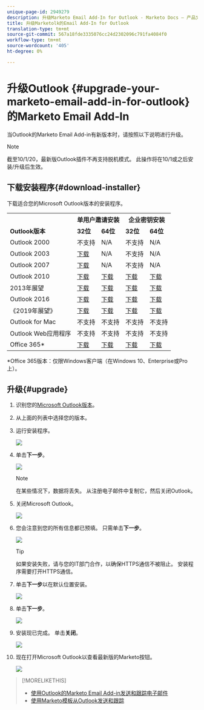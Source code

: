 ```yaml
---
unique-page-id: 2949279
description: 升级Marketo Email Add-In for Outlook - Marketo Docs — 产品文档
title: 升级Marketolk的Email Add-In for Outlook
translation-type: tm+mt
source-git-commit: 567a18fde3335076cc24d2302096c791fa4084f0
workflow-type: tm+mt
source-wordcount: '405'
ht-degree: 0%

---
```



# 升级Outlook {#upgrade-your-marketo-email-add-in-for-outlook}的Marketo Email Add-In

当Outlook的Marketo Email Add-in有新版本时，请按照以下说明进行升级。

>[!NOTE]
>
>截至10/1/20，最新版Outlook插件不再支持脱机模式。 此操作将在10/1或之后安装/升级后生效。

## 下载安装程序{#download-installer}

下载适合您的Microsoft Outlook版本的安装程序。

<table> 
 <colgroup> 
  <col> 
  <col> 
  <col> 
  <col> 
  <col> 
 </colgroup> 
 <tbody> 
  <tr> 
   <th><br></th> 
   <th colspan="2">单用户邀请安装</th> 
   <th colspan="2">企业密钥安装</th> 
  </tr> 
  <tr> 
   <td><strong>Outlook版本</strong></td> 
   <td><strong>32位</strong></td> 
   <td><strong>64位</strong></td> 
   <td><strong>32位</strong></td> 
   <td><strong>64位</strong></td> 
  </tr> 
  <tr> 
   <td>Outlook 2000</td> 
   <td>不支持</td> 
   <td>N/A</td> 
   <td>不支持</td> 
   <td>N/A</td> 
  </tr> 
  <tr> 
   <td>Outlook 2003</td> 
   <td><a href="https://munchkin.marketo.net/MarketoAddInSetup32.msi" rel="nofollow">下载</a></td> 
   <td>N/A</td> 
   <td>不支持</td> 
   <td>N/A</td> 
  </tr> 
  <tr> 
   <td>Outlook 2007</td> 
   <td><a href="https://munchkin.marketo.net/MarketoAddInSetup32.msi" rel="nofollow">下载</a></td> 
   <td>N/A</td> 
   <td>不支持</td> 
   <td>N/A</td> 
  </tr> 
  <tr> 
   <td>Outlook 2010</td> 
   <td><a href="https://munchkin.marketo.net/MarketoAddInSetup32.msi" rel="nofollow">下载</a></td> 
   <td><a href="https://munchkin.marketo.net/MarketoAddInSetup64.msi" rel="nofollow">下载</a></td> 
   <td><a href="https://munchkin.marketo.net/MarketoAddInSetup32.msi" rel="nofollow">下载</a></td> 
   <td><a href="https://munchkin.marketo.net/MarketoAddInSetup64.msi" rel="nofollow">下载</a></td> 
  </tr> 
  <tr> 
   <td>2013年展望</td> 
   <td><a href="https://munchkin.marketo.net/MarketoAddInSetup32.msi" rel="nofollow">下载</a></td> 
   <td><a href="https://munchkin.marketo.net/MarketoAddInSetup64.msi" rel="nofollow">下载</a></td> 
   <td><a href="https://munchkin.marketo.net/MarketoAddInSetup32.msi" rel="nofollow">下载</a></td> 
   <td><a href="https://munchkin.marketo.net/MarketoAddInSetup64.msi" rel="nofollow">下载</a></td> 
  </tr> 
  <tr> 
   <td>Outlook 2016</td> 
   <td><a href="https://munchkin.marketo.net/MarketoAddInSetup32.msi" rel="nofollow">下载</a></td> 
   <td><a href="https://munchkin.marketo.net/MarketoAddInSetup64.msi" rel="nofollow">下载</a></td> 
   <td><a href="https://munchkin.marketo.net/MarketoAddInSetup32.msi" rel="nofollow">下载</a></td> 
   <td><a href="https://munchkin.marketo.net/MarketoAddInSetup64.msi" rel="nofollow">下载</a></td> 
  </tr> 
  <tr> 
   <td colspan="1">《2019年展望》</td> 
   <td colspan="1"><a href="https://munchkin.marketo.net/MarketoAddInSetup32.msi" rel="nofollow">下载</a></td> 
   <td colspan="1"><a href="https://munchkin.marketo.net/MarketoAddInSetup64.msi" rel="nofollow">下载</a></td> 
   <td colspan="1"><a href="https://munchkin.marketo.net/MarketoAddInSetup32.msi" rel="nofollow">下载</a></td> 
   <td colspan="1"><a href="https://munchkin.marketo.net/MarketoAddInSetup64.msi" rel="nofollow">下载</a></td> 
  </tr> 
  <tr> 
   <td>Outlook for Mac</td> 
   <td>不支持</td> 
   <td>不支持</td> 
   <td>不支持</td> 
   <td>不支持</td> 
  </tr> 
  <tr> 
   <td colspan="1">Outlook Web应用程序</td> 
   <td colspan="1">不支持</td> 
   <td colspan="1">不支持</td> 
   <td colspan="1">不支持</td> 
   <td colspan="1">不支持</td> 
  </tr> 
  <tr> 
   <td colspan="1">Office 365*</td> 
   <td colspan="1"><a href="https://munchkin.marketo.net/MarketoAddInSetup32.msi" rel="nofollow">下载</a></td> 
   <td colspan="1"><a href="https://munchkin.marketo.net/MarketoAddInSetup64.msi" rel="nofollow">下载</a></td> 
   <td colspan="1"><a href="https://munchkin.marketo.net/MarketoAddInSetup32.msi" rel="nofollow">下载</a></td> 
   <td colspan="1"><a href="https://munchkin.marketo.net/MarketoAddInSetup64.msi" rel="nofollow">下载</a></td> 
  </tr> 
 </tbody> 
</table>

*Office 365版本：仅限Windows客户端（在Windows 10、Enterprise或Pro上）。

## 升级{#upgrade}

1. 识别您的[Microsoft Outlook版本](https://support.microsoft.com/en-us/office/what-version-of-outlook-do-i-have-b3a9568c-edb5-42b9-9825-d48d82b2257c?ui=en-us&amp;rs=en-us&amp;ad=us)。

1. 从上面的列表中选择您的版本。

1. 运行安装程序。

   ![](assets/image2014-9-23-16-3a53-3a56.png)

1. 单击&#x200B;**下一步**。

   ![](assets/image2014-9-23-16-3a54-3a8.png)

   >[!NOTE]
   >
   >在某些情况下，数据将丢失。 从注册电子邮件中复制它，然后关闭Outlook。

1. 关闭Microsoft Outlook。

   ![](assets/ent-key-close-outlook-hand.png)

1. 您会注意到您的所有信息都已预填。 只需单击&#x200B;**下一步**。

   ![](assets/image2014-9-23-16-3a54-3a40.png)

   >[!TIP]
   >
   >如果安装失败，请与您的IT部门合作，以确保HTTPS通信不被阻止。 安装程序需要打开HTTPS通信。

1. 单击&#x200B;**下一步**&#x200B;以在默认位置安装。

   ![](assets/image2014-9-23-16-3a54-3a55.png)

1. 单击&#x200B;**下一步**。

   ![](assets/image2014-9-23-16-3a55-3a20.png)

1. 安装现已完成。 单击&#x200B;**关闭**。

   ![](assets/image2014-9-23-16-3a55-3a34.png)

1. 现在打开Microsoft Outlook以查看最新版的Marketo按钮。

   ![](assets/image2016-8-24-15-3a47-3a38.png)

>[!MORELIKETHIS]
>
>* [使用Outlook的Marketo Email Add-in发送和跟踪电子邮件](/help/marketo/product-docs/marketo-sales-insight/msi-outlook-plugin/send-and-track-an-email-with-the-email-add-in-for-outlook.md)
>* [使用Marketo模板从Outlook发送和跟踪](/help/marketo/product-docs/marketo-sales-insight/msi-outlook-plugin/send-and-track-from-outlook-using-a-marketo-template.md)

